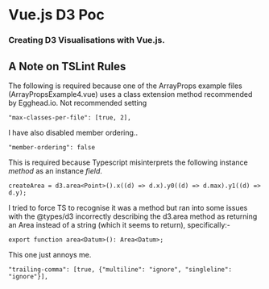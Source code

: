 # Vue.js D3 Poc
### Creating D3 Visualisations with Vue.js.


## A Note on TSLint Rules

The following is required because one of the ArrayProps example files (ArrayPropsExample4.vue) uses a class extension method recommended by Egghead.io.  Not recommended setting
    
    "max-classes-per-file": [true, 2],

I have also disabled member ordering..

    "member-ordering": false

This is required because Typescript misinterprets the following instance *method* as an instance *field*.

    createArea = d3.area<Point>().x((d) => d.x).y0((d) => d.max).y1((d) => d.y);

I tried to force TS to recognise it was a method but ran into some issues with the @types/d3 incorrectly describing the d3.area method as returning an Area<Type> instead of a string (which it seems to return), specifically:-

    export function area<Datum>(): Area<Datum>;

This one just annoys me.

    "trailing-comma": [true, {"multiline": "ignore", "singleline": "ignore"}],